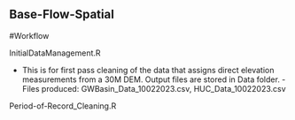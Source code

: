 ## Base-Flow-Spatial

#Workflow

InitialDataManagement.R
  - This is for first pass cleaning of the data that assigns direct elevation measurements from a 30M DEM. Output files are stored in Data folder.
    -Files produced: GWBasin_Data_10022023.csv, HUC_Data_10022023.csv

Period-of-Record_Cleaning.R   
